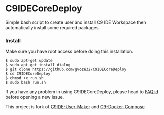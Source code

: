 # C9IDECoreDeploy

Simple bash script to create user and install C9 IDE Workspace then automatically install some required packages.

### Install

Make sure you have root access before doing this installation.

```
$ sudo apt-get update
$ sudo apt-get install dialog
$ git clone https://github.com/gvoze32/C9IDECoreDeploy
$ cd C9IDECoreDeploy
$ chmod +x run.sh
$ sudo bash run.sh
```

If you have any problem in using C9IDECoreDeploy, please head to [FAQ.id](https://github.com/gvoze32/C9IDECoreDeploy/blob/master/FAQ.id.md) before opening a new issue.

This project is fork of [C9IDE-User-Maker](https://github.com/nicolasjulian/C9IDE-User-Maker) and [C9-Docker-Compose](https://github.com/nicolasjulian/C9-Docker-Compose)

